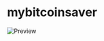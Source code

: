 # mybitcoinsaver

![Preview](https://drive.google.com/file/d/12cM8RkBn8X0MUfROK-9yHzk4MsuGrFEs/view?usp=sharing)

